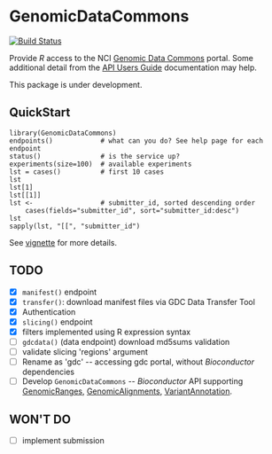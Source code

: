 # GenomicDataCommons

[![Build Status](https://travis-ci.org/seandavi/GenomicDataCommons.svg?branch=master)](https://travis-ci.org/seandavi/GenomicDataCommons)

Provide _R_ access to the NCI [Genomic Data Commons][] portal. Some
additional detail from the [API Users Guide][] documentation may help.

This package is under development.

## QuickStart

```{r}
library(GenomicDataCommons)
endpoints()            # what can you do? See help page for each endpoint
status()               # is the service up?
experiments(size=100)  # available experiments
lst = cases()          # first 10 cases
lst
lst[1]
lst[[1]]
lst <-                 # submitter_id, sorted descending order
    cases(fields="submitter_id", sort="submitter_id:desc")
lst
sapply(lst, "[[", "submitter_id")
```

See [vignette](https://github.com/Bioconductor/GenomicDataCommons/blob/master/vignettes/overview.Rmd) for more details.


## TODO

- [x] `manifest()` endpoint
- [x] `transfer()`: download manifest files via GDC Data Transfer Tool
- [x] Authentication
- [x] `slicing()` endpoint
- [x] filters implemented using R expression syntax
- [ ] `gdcdata()` (data endpoint) download md5sums validation
- [ ] validate slicing 'regions' argument
- [ ] Rename as 'gdc' -- accessing gdc portal, without _Bioconductor_
  dependencies
- [ ] Develop `GenomicDataCommons` -- _Bioconductor_ API supporting
  [GenomicRanges][], [GenomicAlignments][], [VariantAnnotation][].

## WON'T DO

- [ ] implement submission

[Genomic Data Commons]: https://gdc-portal.nci.nih.gov/
[API Users Guide]: https://gdc-docs.nci.nih.gov/API/Users_Guide/Getting_Started/
[GenomicRanges]: https://bioconductor.org/packages/GenomicRanges
[GenomicAlignments]: https://bioconductor.org/packages/GenomicAlignments
[VariantAnnotation]: https://bioconductor.org/packages/VariantAnnotation
[authentication token]: https://docs.gdc.cancer.gov/Data_Portal/Users_Guide/Authentication/
